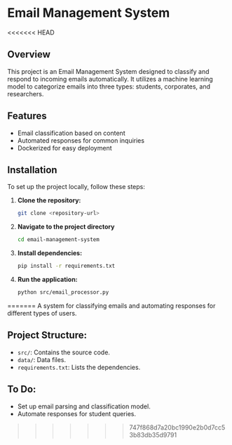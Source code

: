 # Email Management System

<<<<<<< HEAD
## Overview
This project is an Email Management System designed to classify and respond to incoming emails automatically. It utilizes a machine learning model to categorize emails into three types: students, corporates, and researchers.

## Features
- Email classification based on content
- Automated responses for common inquiries
- Dockerized for easy deployment


## Installation
To set up the project locally, follow these steps:

1. **Clone the repository:**
   ```bash
   git clone <repository-url>

2. **Navigate to the project directory**
   ```bash
   cd email-management-system

3. **Install dependencies:**
   ```bash
   pip install -r requirements.txt

4. **Run the application:**
   ```bash
   python src/email_processor.py

=======
A system for classifying emails and automating responses for different types of users.

## Project Structure:
- `src/`: Contains the source code.
- `data/`: Data files.
- `requirements.txt`: Lists the dependencies.

## To Do:
- Set up email parsing and classification model.
- Automate responses for student queries.
>>>>>>> 747f868d7a20bc1990e2b0d7cc53b83db35d9791
